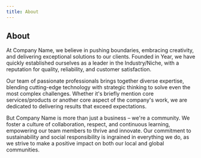 ```yaml
---
title: About
---
```


##  About

At Company Name, we believe in pushing boundaries, embracing creativity, and delivering exceptional solutions to our clients. Founded in Year, we have quickly established ourselves as a leader in the Industry/Niche, with a reputation for quality, reliability, and customer satisfaction.

Our team of passionate professionals brings together diverse expertise, blending cutting-edge technology with strategic thinking to solve even the most complex challenges. Whether it's briefly mention core services/products or another core aspect of the company's work, we are dedicated to delivering results that exceed expectations.

But Company Name is more than just a business – we're a community. We foster a culture of collaboration, respect, and continuous learning, empowering our team members to thrive and innovate. Our commitment to sustainability and social responsibility is ingrained in everything we do, as we strive to make a positive impact on both our local and global communities.